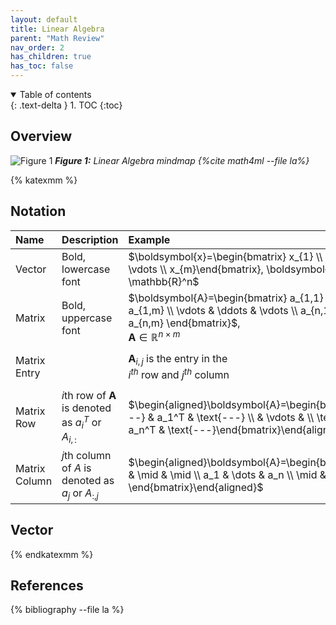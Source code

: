 ```yaml
---
layout: default
title: Linear Algebra
parent: "Math Review"
nav_order: 2
has_children: true
has_toc: false
---
```

<details open markdown="block">
  <summary>
    Table of contents
  </summary>
  {: .text-delta }
1. TOC
{:toc}
</details>

## Overview

![Figure 1](/assets/images/linear-algebra/mind_map_ml-book.gif)
*<b>Figure 1:</b> Linear Algebra mindmap {%cite math4ml --file la%}*

{% katexmm %}

## Notation

| Name   | Description          | Example                                    | LaTeX                  |
|:-------|:---------------------|:-------------------------------------------|:-----------------------|
| Vector | Bold, lowercase font | $\boldsymbol{x}=\begin{bmatrix} x_{1} \\ x_{2} \\ \vdots \\ x_{m}\end{bmatrix}, \boldsymbol{x}\in \mathbb{R}^n$           | *\$ \boldsymbol{x} \$*       |
| Matrix | Bold, uppercase font | $\boldsymbol{A}=\begin{bmatrix} a_{1,1} & \dots & a_{1,m} \\ \vdots & \ddots & \vdots \\ a_{n,1} & \dots & a_{n,m} \end{bmatrix}$, <br> $\boldsymbol{A}\in \mathbb{R}^{n\times m}$ | *\$ \boldsymbol{A} \$*|
| Matrix Entry || $\boldsymbol{A}_{i,j}$ is the entry in the <br> $i^{th}$ row and $j^{th}$ column | *\$ \boldsymbol{A}_{i,j} \$* |
| Matrix Row | $i$th row of $\boldsymbol{A}$ is denoted as $a_i^T$ or $A_{i,:}$ | $\begin{aligned}\boldsymbol{A}=\begin{bmatrix}\text{---} & a_1^T & \text{---} \\ & \vdots & \\ \text{---} & a_n^T & \text{---}\end{bmatrix}\end{aligned}$||
| Matrix Column | $j$th column of $A$ is denoted as $a_j$ or $A_{:,j}$ | $\begin{aligned}\boldsymbol{A}=\begin{bmatrix} \mid & \mid & \mid \\ a_1 & \dots & a_n \\ \mid & \mid & \mid \end{bmatrix}\end{aligned}$||

## Vector

{% endkatexmm %}

## References

{% bibliography --file la %}